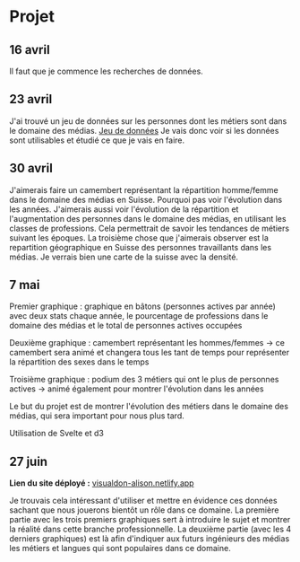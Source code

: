 # Projet
## 16 avril
Il faut que je commence les recherches de données.
## 23 avril
J'ai trouvé un jeu de données sur les personnes dont les métiers sont dans le domaine des médias.
[Jeu de données](https://opendata.swiss/fr/dataset/medienokonomische-aspekte-erwerbstatige-nach-beruflicher-tatigkeit-im-medienbereich2)
Je vais donc voir si les données sont utilisables et étudié ce que je vais en faire.
## 30 avril
J'aimerais faire un camembert représentant la répartition homme/femme dans le domaine des médias en Suisse. Pourquoi pas voir l'évolution dans les années. 
J'aimerais aussi voir l'évolution de la répartition et l'augmentation des personnes dans le domaine des médias, en utilisant les classes de professions. Cela permettrait de savoir les tendances de métiers suivant les époques.
La troisième chose que j'aimerais observer est la repartition géographique en Suisse des personnes travaillants dans les médias. Je verrais bien une carte de la suisse avec la densité.

## 7 mai

Premier graphique : graphique en bâtons (personnes actives par année) avec deux stats chaque année, le pourcentage de professions dans le domaine des médias et le total de personnes actives occupées 

Deuxième graphique : camembert représentant les hommes/femmes -> ce camembert sera animé et changera tous les tant de temps pour représenter la répartition des sexes dans le temps

Troisième graphique : podium des 3 métiers qui ont le plus de personnes actives -> animé également pour montrer l'évolution dans les années 

Le but du projet est de montrer l'évolution des métiers dans le domaine des médias, qui sera important pour nous plus tard.

Utilisation de Svelte et d3

## 27 juin

**Lien du site déployé :** [visualdon-alison.netlify.app](https://visualdon-alison.netlify.app)

Je trouvais cela intéressant d'utiliser et mettre en évidence ces données sachant que nous jouerons bientôt un rôle dans ce domaine. La première partie avec les trois premiers graphiques sert à introduire le sujet et montrer la réalité dans cette branche professionnelle. La deuxième partie (avec les 4 derniers graphiques) est là afin d'indiquer aux futurs ingénieurs des médias les métiers et langues qui sont populaires dans ce domaine.